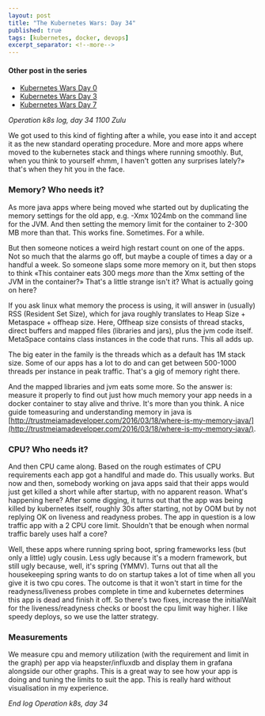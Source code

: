 ```yaml
---
layout: post
title: "The Kubernetes Wars: Day 34"
published: true
tags: [kubernetes, docker, devops]
excerpt_separator: <!--more-->
---
```


#### Other post in the series

- [Kubernetes Wars Day 0](/2016/06/02/kubernetes-wars-day-0.html)
- [Kubernetes Wars Day 3](/2016/06/04/kubernetes-wars-day-3.html)
- [Kubernetes Wars Day 7](/2016/06/12/kubernetes-wars-day-7.html)

_Operation k8s log, day 34 1100 Zulu_

We got used to this kind of fighting after a while, you ease into it and accept it as the new standard operating
procedure. More and more apps where moved to the kubernetes stack and things where running smoothly. But, when you think to yourself «hmm, I haven't gotten any surprises lately?» that's when they hit you in the face.
<!--more-->
### Memory? Who needs it?

As more java apps where being moved whe started out by duplicating the memory settings for the old app, e.g. -Xmx 1024mb on the command line for the JVM. And then setting the memory limit for the container to 2-300 MB more than that. This works fine. Sometimes. For a while.

But then someone notices a weird high restart count on one of the apps. Not so much that the alarms go off, but maybe a couple of times a day or a handful a week. So someone slaps some more memory on it, but then stops to think «This container eats 300 megs _more_ than the Xmx setting of the JVM in the container?» That's a little strange isn't it? What is actually going on here?

If you ask linux what memory the process is using, it will answer in (usually) RSS (Resident Set Size), which for java roughly translates to Heap Size + Metaspace + offheap size. Here, Offheap size consists of thread stacks, direct buffers and mapped files (libraries and jars), plus the jvm code itself. MetaSpace contains class instances in the code that runs. This all adds up.

The big eater in the family is the threads which as a default has 1M stack size. Some of our apps has a lot to do and can get between 500-1000 threads per instance in peak traffic. That's a gig of memory right there.

And the mapped libraries and jvm eats some more. So the answer is: measure it properly to find out just how much memory your app needs in a docker container to stay alive and thrive. It's more than you think. A nice guide tomeasuring and understanding memory in java is [http://trustmeiamadeveloper.com/2016/03/18/where-is-my-memory-java/](http://trustmeiamadeveloper.com/2016/03/18/where-is-my-memory-java/).

### CPU? Who needs it?

And then CPU came along. Based on the rough estimates of CPU requirements each app got a handlful and made do. This usually works. But now and then, somebody working on java apps said that their apps would just get killed a short while after startup, with no apparent reason. What's happening here? After some digging, it turns out that the app was being killed by kubernetes itself, roughly 30s after starting, not by OOM but by not replying OK on liveness and readyness probes. The app in question is a low traffic app with a 2 CPU core limit. Shouldn't that be enough when normal traffic barely uses half a core?

Well, these apps where running spring boot, spring frameworks less (but only a little) ugly cousin. Less ugly because it's a modern framework, but still ugly because, well, it's spring (YMMV). Turns out that all the housekeeping spring wants to do on startup takes a lot of time when all you give it is two cpu cores. The outcome is that it won't start in time for the readyness/liveness probes complete in time and kubernetes determines this app is dead and finish it off. So there's two fixes, increase the initialWait for the liveness/readyness checks or boost the cpu limit way higher. I like speedy deploys, so we use the latter strategy.

### Measurements

We measure cpu and memory utilization (with the requirement and limit in the graph) per app via heapster/influxdb and display them in grafana alongside our other graphs. This is a great way to see how your app is doing and tuning the limits to suit the app. This is really hard without visualisation in my experience.

_End log Operation k8s, day 34_
